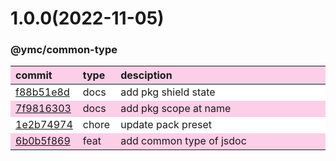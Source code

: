 
<style>
table{display:table;width:100%;}
table th:nth-of-type(1),table th:nth-of-type(2){width:12%;}
tr:nth-child(2n){background-color:#fdcee8;}
tr:nth-child(2n-1){background-color:white;}
th{background-color:#fdcee8;}
</style>


<a name="1.0.0"></a>
# 1.0.0(2022-11-05)
### @ymc/common-type

<div align="center" style="margin-left: auto;margin-right: auto;background:white;">

commit|type|desciption
:----|:----|:----
[f88b51e8d](https://github.com/ymc-github/js-idea/commit/5f88b51e8d44f80987f67e52ca9ec379280bd754)|docs|add pkg shield state
[7f9816303](https://github.com/ymc-github/js-idea/commit/17f9816303affed7df6cf9d56cf31f4ee2c7cbd5)|docs|add pkg scope at name
[1e2b74974](https://github.com/ymc-github/js-idea/commit/51e2b749747e7ece6b536221d2ae8720fab4b018)|chore|update pack preset
[6b0b5f869](https://github.com/ymc-github/js-idea/commit/36b0b5f8694040455a3d16a408a7316f2b87e153)|feat|add common type of jsdoc

</div>